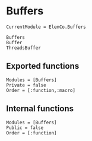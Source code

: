 # Buffers 

```@meta
CurrentModule = ElemCo.Buffers
```

```@docs
Buffers
Buffer
ThreadsBuffer
```

## Exported functions

```@autodocs
Modules = [Buffers]
Private = false
Order = [:function,:macro]
```

## Internal functions

```@autodocs
Modules = [Buffers]
Public = false
Order = [:function]
```
